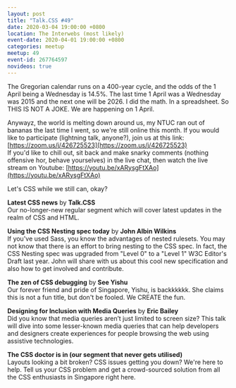 ```yaml
---
layout: post
title: "Talk.CSS #49"
date: 2020-03-04 19:00:00 +0800
location: The Interwebs (most likely)
event-date: 2020-04-01 19:00:00 +0800
categories: meetup
meetup: 49
event-id: 267764597
novideos: true
---
```

The Gregorian calendar runs on a 400-year cycle, and the odds of the 1 April being a Wednesday is 14.5%. The last time 1 April was a Wednesday was 2015 and the next one will be 2026. I did the math. In a spreadsheet. So THIS IS NOT A JOKE. We are happening on 1 April.

Anywayz, the world is melting down around us, my NTUC ran out of bananas the last time I went, so we're still online this month. If you would like to participate (lightning talk, anyone?), join us at this link: [https://zoom.us/j/426725523](https://zoom.us/j/426725523)  
If you'd like to chill out, sit back and make snarky comments (nothing offensive hor, behave yourselves) in the live chat, then watch the live stream on Youtube: [https://youtu.be/xARysgFtXAo](https://youtu.be/xARysgFtXAo)

Let's CSS while we still can, okay? 

**Latest CSS news** by **Talk.CSS**  
Our no-longer-new regular segment which will cover latest updates in the realm of CSS and HTML.

**Using the CSS Nesting spec today** by **John Albin Wilkins**  
If you've used Sass, you know the advantages of nested rulesets. You may not know that there is an effort to bring nesting to the CSS spec. In fact, the CSS Nesting spec was upgraded from "Level 0" to a "Level 1" W3C Editor's Draft last year. John will share with us about this cool new specification and also how to get involved and contribute.

**The zen of CSS debugging** by **See Yishu**  
Our forever friend and pride of Singapore, Yishu, is backkkkkk. She claims this is not a fun title, but don't be fooled. We CREATE the fun.

**Designing for Inclusion with Media Queries** by **Eric Bailey**  
Did you know that media queries aren’t just limited to screen size? This talk will dive into some lesser-known media queries that can help developers and designers create experiences for people browsing the web using assistive technologies.

**The CSS doctor is in (our segment that never gets utilised)**  
Layouts looking a bit broken? CSS issues getting you down? We're here to help. Tell us your CSS problem and get a crowd-sourced solution from all the CSS enthusiasts in Singapore right here.
